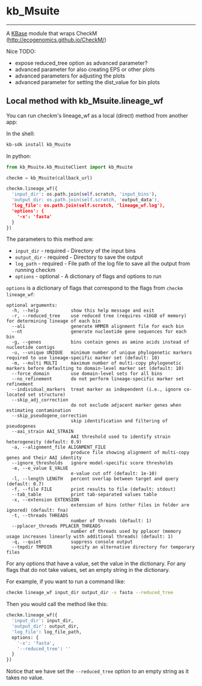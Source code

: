 
# kb_Msuite
---

A [KBase](https://kbase.us) module that wraps CheckM (http://ecogenomics.github.io/CheckM/)

Nice TODO:
 - expose reduced_tree option as advanced parameter?
 - advanced parameter for also creating EPS or other plots
 - advanced parameters for adjusting the plots
 - advanced parameter for setting the dist_value for bin plots


## Local method with kb_Msuite.lineage_wf

You can run checkm's lineage_wf as a local (direct) method from another app:

In the shell:

```sh
kb-sdk install kb_Msuite
```

In python:

```py
from kb_Msuite.kb_MsuiteClient import kb_Msuite

checkm = kb_Msuite(callback_url)

checkm.lineage_wf({
  'input_dir': os.path.join(self.scratch, 'input_bins'),
  'output_dir: os.path.join(self.scratch, 'output_data'),
  'log_file': os.path.join(self.scratch, 'lineage_wf.log'),
  'options': {
    '-x': 'fasta'
  }
})
```

The parameters to this method are:

* `input_dir` - required - Directory of the input bins
* `output_dir` - required - Directory to save the output
* `log_path` - required - File path of the log file to save all the output from running checkm
* `options` - optional - A dictionary of flags and options to run

`options` is a dictionary of flags that correspond to the flags from `checkm lineage_wf`:

```
optional arguments:
  -h, --help            show this help message and exit
  -r, --reduced_tree    use reduced tree (requires <16GB of memory) for determining lineage of each bin
  --ali                 generate HMMER alignment file for each bin
  --nt                  generate nucleotide gene sequences for each bin
  -g, --genes           bins contain genes as amino acids instead of nucleotide contigs
  -u, --unique UNIQUE   minimum number of unique phylogenetic markers required to use lineage-specific marker set (default: 10)
  -m, --multi MULTI     maximum number of multi-copy phylogenetic markers before defaulting to domain-level marker set (default: 10)
  --force_domain        use domain-level sets for all bins
  --no_refinement       do not perform lineage-specific marker set refinement
  --individual_markers  treat marker as independent (i.e., ignore co-located set structure)
  --skip_adj_correction
                        do not exclude adjacent marker genes when estimating contamination
  --skip_pseudogene_correction
                        skip identification and filtering of pseudogenes
  --aai_strain AAI_STRAIN
                        AAI threshold used to identify strain heterogeneity (default: 0.9)
  -a, --alignment_file ALIGNMENT_FILE
                        produce file showing alignment of multi-copy genes and their AAI identity
  --ignore_thresholds   ignore model-specific score thresholds
  -e, --e_value E_VALUE
                        e-value cut off (default: 1e-10)
  -l, --length LENGTH   percent overlap between target and query (default: 0.7)
  -f, --file FILE       print results to file (default: stdout)
  --tab_table           print tab-separated values table
  -x, --extension EXTENSION
                        extension of bins (other files in folder are ignored) (default: fna)
  -t, --threads THREADS
                        number of threads (default: 1)
  --pplacer_threads PPLACER_THREADS
                        number of threads used by pplacer (memory usage increases linearly with additional threads) (default: 1)
  -q, --quiet           suppress console output
  --tmpdir TMPDIR       specify an alternative directory for temporary files
```

For any options that have a value, set the value in the dictionary. For any flags that do not take
values, set an empty string in the dictionary.

For example, if you want to run a command like:

```sh
checkm lineage_wf input_dir output_dir -x fasta --reduced_tree
```

Then you would call the method like this:

```py
checkm.lineage_wf({
  'input_dir': input_dir,
  'output_dir': output_dir,
  'log_file': log_file_path,
  options: {
    '-x': 'fasta',
    '--reduced_tree': ''
  }
})
```

Notice that we have set the `--reduced_tree` option to an empty string as it takes no value.
